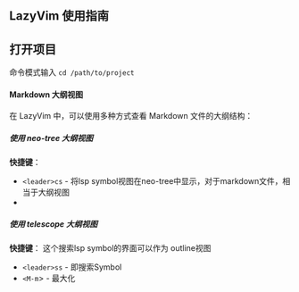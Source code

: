 ## LazyVim 使用指南

## 打开项目

命令模式输入 `cd /path/to/project`

#### Markdown 大纲视图

在 LazyVim 中，可以使用多种方式查看 Markdown 文件的大纲结构：

##### 使用 neo-tree 大纲视图

**快捷键**：

- `<leader>cs` - 将lsp symbol视图在neo-tree中显示，对于markdown文件，相当于大纲视图
-

##### 使用 telescope 大纲视图

**快捷键**：
这个搜索lsp symbol的界面可以作为 outline视图

- `<leader>ss` - 即搜索Symbol
- `<M-m`> - 最大化
